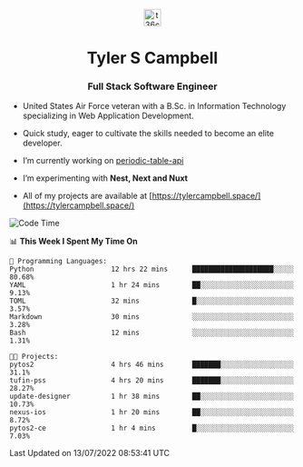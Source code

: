 <p align="center">
<a href="https://www.linkedin.com/in/t36campbell" target="blank"><img align="center" src="https://ik.imagekit.io/t36campbell/Portfolio/linkedin.png.original_m8bbGgPh6.png" alt="t36campbell" height="30" width="30" /></a>
</p>
<h1 align="center">Tyler S Campbell</h1>
<h3 align="center">Full Stack Software Engineer</h3>

* United States Air Force veteran with a B.Sc. in Information Technology specializing in Web Application Development. 

* Quick study, eager to cultivate the skills needed to become an elite developer.

* I’m currently working on [periodic-table-api](https://github.com/t36campbell/periodic-table-api)

* I’m experimenting with **Nest, Next and Nuxt**

* All of my projects are available at [https://tylercampbell.space/](https://tylercampbell.space/)

<!--START_SECTION:waka-->
![Code Time](http://img.shields.io/badge/Code%20Time-1%2C705%20hrs%2044%20mins-blue)

📊 **This Week I Spent My Time On** 

```text
💬 Programming Languages: 
Python                   12 hrs 22 mins      ████████████████████░░░░░   80.68% 
YAML                     1 hr 24 mins        ██░░░░░░░░░░░░░░░░░░░░░░░   9.13% 
TOML                     32 mins             █░░░░░░░░░░░░░░░░░░░░░░░░   3.57% 
Markdown                 30 mins             ░░░░░░░░░░░░░░░░░░░░░░░░░   3.28% 
Bash                     12 mins             ░░░░░░░░░░░░░░░░░░░░░░░░░   1.31%

🐱‍💻 Projects: 
pytos2                   4 hrs 46 mins       ███████░░░░░░░░░░░░░░░░░░   31.1% 
tufin-pss                4 hrs 20 mins       ███████░░░░░░░░░░░░░░░░░░   28.27% 
update-designer          1 hr 38 mins        ██░░░░░░░░░░░░░░░░░░░░░░░   10.73% 
nexus-ios                1 hr 20 mins        ██░░░░░░░░░░░░░░░░░░░░░░░   8.72% 
pytos2-ce                1 hr 4 mins         █░░░░░░░░░░░░░░░░░░░░░░░░   7.03%

```


 Last Updated on 13/07/2022 08:53:41 UTC
<!--END_SECTION:waka-->
